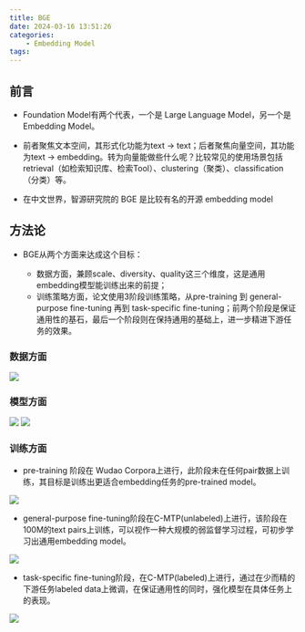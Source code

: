 ```yaml
---
title: BGE
date: 2024-03-16 13:51:26
categories:
    - Embedding Model
tags:
---
```


## 前言

- Foundation Model有两个代表，一个是 Large Language Model，另一个是 Embedding Model。

- 前者聚焦文本空间，其形式化功能为text -> text；后者聚焦向量空间，其功能为text -> embedding。转为向量能做些什么呢？比较常见的使用场景包括retrieval（如检索知识库、检索Tool）、clustering（聚类）、classification（分类）等。

- 在中文世界，智源研究院的 BGE 是比较有名的开源 embedding model

## 方法论

- BGE从两个方面来达成这个目标：

    - 数据方面，兼顾scale、diversity、quality这三个维度，这是通用embedding模型能训练出来的前提；
    - 训练策略方面，论文使用3阶段训练策略，从pre-training 到 general-purpose fine-tuning 再到 task-specific fine-tuning；前两个阶段是保证通用性的基石，最后一个阶段则在保持通用的基础上，进一步精进下游任务的效果。

### 数据方面

![](/img/note/202403161708.png)

### 模型方面

![](/img/note/202403191054.png)
![](/img/note/202403191055.png)

### 训练方面

- pre-training 阶段在 Wudao Corpora上进行，此阶段未在任何pair数据上训练，其目标是训练出更适合embedding任务的pre-trained model。

![](/img/note/202403161709.png)

- general-purpose fine-tuning阶段在C-MTP(unlabeled)上进行，该阶段在100M的text pairs上训练，可以视作一种大规模的弱监督学习过程，可初步学习出通用embedding model。

![](/img/note/202403161710.png)

- task-specific fine-tuning阶段，在C-MTP(labeled)上进行，通过在少而精的下游任务labeled data上微调，在保证通用性的同时，强化模型在具体任务上的表现。

![](/img/note/202403161711.png)



